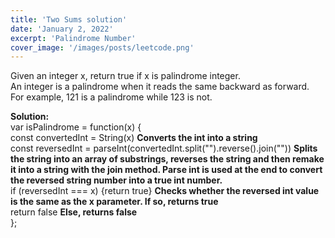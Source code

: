 ```yaml
---
title: 'Two Sums solution'
date: 'January 2, 2022'
excerpt: 'Palindrome Number'
cover_image: '/images/posts/leetcode.png'
---
```


Given an integer x, return true if x is palindrome integer. \
An integer is a palindrome when it reads the same backward as forward. \
For example, 121 is a palindrome while 123 is not. 

**Solution:** \
var isPalindrome = function(x) { \
    const convertedInt = String(x)  **Converts the int into a string** \
    const reversedInt = parseInt(convertedInt.split("").reverse().join(""))  **Splits the string into an array of substrings, reverses the string and then remake it into a string with the join method. Parse int is used at the end to convert the reversed string number into a true int number.** \
    if (reversedInt === x) {return true}  **Checks whether the reversed int value is the same as the x parameter. If so, returns true** \
    return false  **Else, returns false** \
};